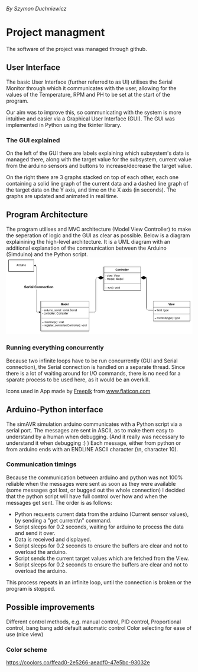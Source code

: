 *By Szymon Duchniewicz*

# Project managment
The software of the project was managed through github.

## User Interface

The basic User Interface (further referred to as UI) utilises the Serial Monitor through which it communicates with the user, allowing for the values of the Temperature, RPM and PH to be set at the start of the program.

Our aim was to improve this, so communicating with the system is more intuitive and easier via a Graphical User Interface (GUI). The GUI was implemented in Python using the tkinter library.

### The GUI explained

On the left of the GUI there are labels explaining which subsystem's data is managed there, along with the 
target value for the subsystem, current value from the arduino sensors and buttons to increase/decrease the target value.

On the right there are 3 graphs stacked on top of each other, each one containing a solid line graph of the
current data and a dashed line graph of the target data on the Y axis, and time on the X axis (in seconds).
The graphs are updated and animated in real time.

## Program Architecture

The program utilises and MVC architecture (Model View Controller) to make the seperation of logic and the GUI
as clear as possible.
Below is a diagram explainining the high-level architecture. It is a UML diagram with an additional explanation of the communication between the Arduino (Simduino) and the Python script.
![image](./images/UI_UML.png)
### Running everything concurrently

Because two infinite loops have to be run concurrently (GUI and Serial connection), the Serial connection is handled on a separate thread. Since there is a lot of waiting around for I/O commands, there is no need for a sparate process to be used here, as it would be an overkill.


<div>Icons used in App made by <a href="https://www.flaticon.com/authors/freepik" title="Freepik">Freepik</a> from <a href="https://www.flaticon.com/" title="Flaticon">www.flaticon.com</a></div>

## Arduino-Python interface
The simAVR simulation arduino communicates with a Python script via a serial port. The messages are sent in ASCII,
as to make them easy to understand by a human when debugging. (And it really was necessary to understand it when debugging :) )
Each message, either from python or from arduino ends with an ENDLINE ASCII character (\n, character 10).

### Communication timings
Because the communication between arduino and python was not 100% reliable when the messages were sent as soon as they were available
(some messages got lost, or bugged out the whole connection) I decided that the python script will have full
control over how and when the messages get sent. The order is as follows:
- Python requests current data from the arduino (Current sensor values), by sending a "get current\n" command.
- Script sleeps for 0.2 seconds, waiting for arduino to process the data and send it over.
- Data is received and displayed.
- Script sleeps for 0.2 seconds to ensure the buffers are clear and not to overload the arduino.
- Script sends the current target values which are fetched from the View.
- Script sleeps for 0.2 seconds to ensure the buffers are clear and not to overload the arduino.

This process repeats in an infinite loop, until the connection is broken or the program is stopped.

## Possible improvements
Different control methods, e.g. manual control, PID control, Proportional control, bang bang add default automatic control
Color selecting for ease of use (nice view)

### Color scheme
https://coolors.co/ffead0-2e5266-aeadf0-47e5bc-93032e
